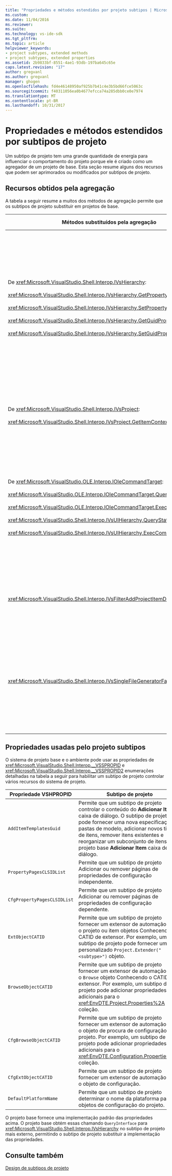 ```yaml
---
title: "Propriedades e métodos estendidos por projeto subtipos | Microsoft Docs"
ms.custom: 
ms.date: 11/04/2016
ms.reviewer: 
ms.suite: 
ms.technology: vs-ide-sdk
ms.tgt_pltfrm: 
ms.topic: article
helpviewer_keywords:
- project subtypes, extended methods
- project subtypes, extended properties
ms.assetid: 2b9833bf-8551-4ae1-93db-197ba645c65e
caps.latest.revision: "17"
author: gregvanl
ms.author: gregvanl
manager: ghogen
ms.openlocfilehash: fd4e46148950af925b7b41c4e3b5bd66fce5063c
ms.sourcegitcommit: f40311056ea0b4677efcca74a285dbb0ce0e7974
ms.translationtype: MT
ms.contentlocale: pt-BR
ms.lasthandoff: 10/31/2017
---
```

# <a name="properties-and-methods-extended-by-project-subtypes"></a>Propriedades e métodos estendidos por subtipos de projeto
Um subtipo de projeto tem uma grande quantidade de energia para influenciar o comportamento do projeto porque ele é criado como um agregador de um projeto de base. Esta seção resume alguns dos recursos que podem ser aprimorados ou modificados por subtipos de projeto.  
  
## <a name="features-gained-by-aggregation"></a>Recursos obtidos pela agregação  
 A tabela a seguir resume a muitos dos métodos de agregação permite que os subtipos de projeto substituir em projetos de base.  
  
|Métodos substituídos pela agregação|Subtipo de projeto|  
|---------------------------------------|---------------------|  
|De <xref:Microsoft.VisualStudio.Shell.Interop.IVsHierarchy>:<br /><br /> <xref:Microsoft.VisualStudio.Shell.Interop.IVsHierarchy.GetProperty%2A><br /><br /> <xref:Microsoft.VisualStudio.Shell.Interop.IVsHierarchy.SetProperty%2A><br /><br /> <xref:Microsoft.VisualStudio.Shell.Interop.IVsHierarchy.GetGuidProperty%2A><br /><br /> <xref:Microsoft.VisualStudio.Shell.Interop.IVsHierarchy.SetGuidProperty%2A>|Permite que um subtipo de projeto para<br /><br /> -Altere a legenda e o ícone do nó do projeto.<br />-Substituir o projeto completamente `Browse` objeto.<br />-Controle se o projeto pode ser renomeado.<br />-Ordem de classificação control.<br />-Contexto de usuário de controle para obter ajuda dinâmica.|  
|De <xref:Microsoft.VisualStudio.Shell.Interop.IVsProject>:<br /><br /> <xref:Microsoft.VisualStudio.Shell.Interop.IVsProject.GetItemContext%2A>|Permite que um subtipo de projeto controlar quais serviços contextuais são fornecidos para designers e editores.|  
|De <xref:Microsoft.VisualStudio.OLE.Interop.IOleCommandTarget>:<br /><br /> <xref:Microsoft.VisualStudio.OLE.Interop.IOleCommandTarget.QueryStatus%2A><br /><br /> <xref:Microsoft.VisualStudio.OLE.Interop.IOleCommandTarget.Exec%2A><br /><br /> <xref:Microsoft.VisualStudio.Shell.Interop.IVsUIHierarchy.QueryStatusCommand%2A><br /><br /> <xref:Microsoft.VisualStudio.Shell.Interop.IVsUIHierarchy.ExecCommand%2A>|Permite que um subtipo de projeto para<br /><br /> -Participe de roteamento de comando para comandos do projeto.<br />-Adicionar, remover ou desabilitar comandos de ambiente de projeto e comandos ativos do Gerenciador de soluções.|  
|<xref:Microsoft.VisualStudio.Shell.Interop.IVsFilterAddProjectItemDlg2>|Habilita o subtipo de projeto filtrar o que o usuário vê no **Adicionar Novo Item** caixa de diálogo.|  
|<xref:Microsoft.VisualStudio.Shell.Interop.IVsSingleFileGeneratorFactory>|Permite que um subtipo de projeto para<br /><br /> -Determine o gerador de padrão fornecido a uma extensão de arquivo.<br />-Mapear um nome de gerador legível humana para um objeto COM.|  
  
## <a name="properties-used-by-project-subtypes"></a>Propriedades usadas pelo projeto subtipos  
 O sistema de projeto base e o ambiente pode usar as propriedades de <xref:Microsoft.VisualStudio.Shell.Interop.__VSSPROPID> e <xref:Microsoft.VisualStudio.Shell.Interop.__VSSPROPID2> enumerações detalhadas na tabela a seguir para habilitar um subtipo de projeto controlar vários recursos do sistema de projeto.  
  
|Propriedade VSHPROPID|Subtipo de projeto|  
|------------------------|---------------------|  
|`AddItemTemplatesGuid`|Permite que um subtipo de projeto controlar o conteúdo do **Adicionar Item** caixa de diálogo. O subtipo de projeto pode fornecer uma nova especificação de pastas de modelo, adicionar novos tipos de itens, remover itens existentes e reorganizar um subconjunto de itens do projeto base **Adicionar Item** caixa de diálogo.|  
|`PropertyPagesCLSIDList`|Permite que um subtipo de projeto Adicionar ou remover páginas de propriedades de configuração independente.|  
|`CfgPropertyPagesCLSIDList`|Permite que um subtipo de projeto Adicionar ou remover páginas de propriedades de configuração dependente.|  
|`ExtObjectCATID`|Permite que um subtipo de projeto fornecer um extensor de automação para o projeto ou item objetos Conhecendo o CATID de extensor. Por exemplo, um subtipo de projeto pode fornecer um personalizado `Project.Extender("<subtype>")` objeto.|  
|`BrowseObjectCATID`|Permite que um subtipo de projeto fornecer um extensor de automação para o `Browse` objeto Conhecendo o CATID de extensor. Por exemplo, um subtipo de projeto pode adicionar propriedades adicionais para o <xref:EnvDTE.Project.Properties%2A> coleção.|  
|`CfgBrowseObjectCATID`|Permite que um subtipo de projeto fornecer um extensor de automação para o objeto de procura de configuração de projeto. Por exemplo, um subtipo de projeto pode adicionar propriedades adicionais para o <xref:EnvDTE.Configuration.Properties%2A> coleção.|  
|`CfgExtObjectCATID`|Permite que um subtipo de projeto fornecer um extensor de automação para o objeto de configuração.|  
|`DefaultPlatformName`|Permite que um subtipo de projeto determinar o nome da plataforma para objetos de configuração do projeto.|  
  
 O projeto base fornece uma implementação padrão das propriedades acima. O projeto base obtém essas chamando `QueryInterface` para <xref:Microsoft.VisualStudio.Shell.Interop.IVsHierarchy> no subtipo de projeto mais externo, permitindo o subtipo de projeto substituir a implementação das propriedades.  
  
## <a name="see-also"></a>Consulte também  
 [Design de subtipos de projeto](../../extensibility/internals/project-subtypes-design.md)
